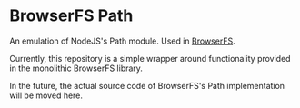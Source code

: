 # BrowserFS Path

An emulation of NodeJS's Path module. Used in [BrowserFS](https://github.com/jvilk/BrowserFS).

Currently, this repository is a simple wrapper around functionality provided in the monolithic BrowserFS library.

In the future, the actual source code of BrowserFS's Path implementation will be moved here.
